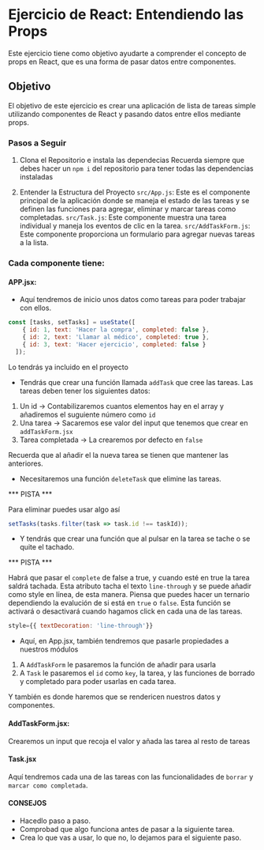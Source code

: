 # Ejercicio de React: Entendiendo las Props
Este ejercicio tiene como objetivo ayudarte a comprender el concepto de props en React, que es una forma de pasar datos entre componentes.

## Objetivo
El objetivo de este ejercicio es crear una aplicación de lista de tareas simple utilizando componentes de React y pasando datos entre ellos mediante props.

### Pasos a Seguir
1. Clona el Repositorio e instala las dependecias
Recuerda siempre que debes hacer un `npm i` del repositorio para tener todas las dependencias instaladas


2. Entender la Estructura del Proyecto
`src/App.js`: Este es el componente principal de la aplicación donde se maneja el estado de las tareas y se definen las funciones para agregar, eliminar y marcar tareas como completadas.
`src/Task.js`: Este componente muestra una tarea individual y maneja los eventos de clic en la tarea.
`src/AddTaskForm.js`: Este componente proporciona un formulario para agregar nuevas tareas a la lista.

### Cada componente tiene:

#### APP.jsx:
- Aquí tendremos de inicio unos datos como tareas para poder trabajar con ellos.

```js
const [tasks, setTasks] = useState([
    { id: 1, text: 'Hacer la compra', completed: false },
    { id: 2, text: 'Llamar al médico', completed: true },
    { id: 3, text: 'Hacer ejercicio', completed: false }
  ]);
```
Lo tendrás ya incluido en el proyecto

- Tendrás que crear una función llamada `addTask` que cree las tareas. Las tareas deben tener los siguientes datos:
1. Un id -> Contabilizaremos cuantos elementos hay en el array y añadiremos el suguiente número como `id`
2. Una tarea -> Sacaremos ese valor del input que tenemos que crear en `addTaskForm.jsx`
3. Tarea completada -> La crearemos por defecto en `false`

Recuerda que al añadir el la nueva tarea se tienen que mantener las anteriores.

- Necesitaremos una función `deleteTask` que elimine las tareas.

*** PISTA *** 

Para eliminar puedes usar algo así
```js
setTasks(tasks.filter(task => task.id !== taskId));
```

- Y tendrás que crear una función que al pulsar en la tarea se tache o se quite el tachado.

*** PISTA ***

Habrá que pasar el `complete` de false a true, y cuando esté en true la tarea saldrá tachada. Esta atributo tacha el texto `line-through` y se puede añadir como style en línea, de esta manera. Piensa que puedes hacer un ternario dependiendo la evalución de si está en `true` o `false`.
Esta función se activará o desactivará cuando hagamos click en cada una de las tareas. 

```js
style={{ textDecoration: 'line-through'}}
```

- Aquí, en App.jsx, también tendremos que pasarle propiedades a nuestros módulos
1. A `AddTaskForm` le pasaremos la función de añadir para usarla
2. A `Task` le pasaremos el `id` como `key`, la tarea, y las funciones de borrado y completado para poder usarlas en cada tarea.

Y también es donde haremos que se rendericen nuestros datos y componentes.

            
#### AddTaskForm.jsx:
Crearemos un input que recoja el valor y añada las tarea al resto de tareas

#### Task.jsx
Aquí tendremos cada una de las tareas con las funcionalidades de `borrar` y `marcar como completada`. 

#### CONSEJOS
- Hacedlo paso a paso.
- Comprobad que algo funciona antes de pasar a la siguiente tarea.
- Crea lo que vas a usar, lo que no, lo dejamos para el siguiente paso. 






